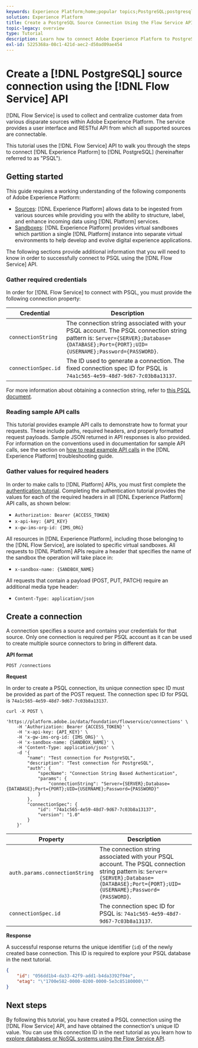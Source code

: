 ```yaml
---
keywords: Experience Platform;home;popular topics;PostgreSQL;postgresql;PSQL;psql
solution: Experience Platform
title: Create a PostgreSQL Source Connection Using the Flow Service API
topic-legacy: overview
type: Tutorial
description: Learn how to connect Adobe Experience Platform to PostgreSQL using the Flow Service API.
exl-id: 5225368a-08c1-421d-aec2-d50ad09ae454
---
```

# Create a [!DNL PostgreSQL] source connection using the [!DNL Flow Service] API

[!DNL Flow Service] is used to collect and centralize customer data from various disparate sources within Adobe Experience Platform. The service provides a user interface and RESTful API from which all supported sources are connectable.

This tutorial uses the [!DNL Flow Service] API to walk you through the steps to connect [!DNL Experience Platform] to [!DNL PostgreSQL] (hereinafter referred to as "PSQL").

## Getting started

This guide requires a working understanding of the following components of Adobe Experience Platform:

* [Sources](../../../../home.md): [!DNL Experience Platform] allows data to be ingested from various sources while providing you with the ability to structure, label, and enhance incoming data using [!DNL Platform] services.
* [Sandboxes](../../../../../sandboxes/home.md): [!DNL Experience Platform] provides virtual sandboxes which partition a single [!DNL Platform] instance into separate virtual environments to help develop and evolve digital experience applications.

The following sections provide additional information that you will need to know in order to successfully connect to PSQL using the [!DNL Flow Service] API.

### Gather required credentials

In order for [!DNL Flow Service] to connect with PSQL, you must provide the following connection property:

| Credential | Description |
| ---------- | ----------- |
| `connectionString` | The connection string associated with your PSQL account. The PSQL connection string pattern is: `Server={SERVER};Database={DATABASE};Port={PORT};UID={USERNAME};Password={PASSWORD}`. |
| `connectionSpec.id` | The ID used to generate a connection. The fixed connection spec ID for PSQL is `74a1c565-4e59-48d7-9d67-7c03b8a13137`. |

For more information about obtaining a connection string, refer to [this PSQL document](https://www.postgresql.org/docs/9.2/app-psql.html).

### Reading sample API calls

This tutorial provides example API calls to demonstrate how to format your requests. These include paths, required headers, and properly formatted request payloads. Sample JSON returned in API responses is also provided. For information on the conventions used in documentation for sample API calls, see the section on [how to read example API calls](../../../../../landing/troubleshooting.md#how-do-i-format-an-api-request) in the [!DNL Experience Platform] troubleshooting guide.

### Gather values for required headers

In order to make calls to [!DNL Platform] APIs, you must first complete the [authentication tutorial](https://www.adobe.com/go/platform-api-authentication-en). Completing the authentication tutorial provides the values for each of the required headers in all [!DNL Experience Platform] API calls, as shown below:

* `Authorization: Bearer {ACCESS_TOKEN}`
* `x-api-key: {API_KEY}`
* `x-gw-ims-org-id: {IMS_ORG}`

All resources in [!DNL Experience Platform], including those belonging to the [!DNL Flow Service], are isolated to specific virtual sandboxes. All requests to [!DNL Platform] APIs require a header that specifies the name of the sandbox the operation will take place in:

* `x-sandbox-name: {SANDBOX_NAME}`

All requests that contain a payload (POST, PUT, PATCH) require an additional media type header:

* `Content-Type: application/json`

## Create a connection

A connection specifies a source and contains your credentials for that source. Only one connection is required per PSQL account as it can be used to create multiple source connectors to bring in different data.

**API format**

```http
POST /connections
```

**Request**

In order to create a PSQL connection, its unique connection spec ID must be provided as part of the POST request. The connection spec ID for PSQL is `74a1c565-4e59-48d7-9d67-7c03b8a13137`.

```shell
curl -X POST \
    'https://platform.adobe.io/data/foundation/flowservice/connections' \
    -H 'Authorization: Bearer {ACCESS_TOKEN}' \
    -H 'x-api-key: {API_KEY}' \
    -H 'x-gw-ims-org-id: {IMS_ORG}' \
    -H 'x-sandbox-name: {SANDBOX_NAME}' \
    -H 'Content-Type: application/json' \
    -d '{
        "name": "Test connection for PostgreSQL",
        "description": "Test connection for PostgreSQL",
        "auth": {
            "specName": "Connection String Based Authentication",
            "params": {
                "connectionString": "Server={SERVER};Database={DATABASE};Port={PORT};UID={USERNAME};Password={PASSWORD}"
            }
        },
        "connectionSpec": {
            "id": "74a1c565-4e59-48d7-9d67-7c03b8a13137",
            "version": "1.0"
        }
    }'
```

| Property | Description |
| ------------- | --------------- |
| `auth.params.connectionString`| The connection string associated with your PSQL account. The PSQL connection string pattern is: `Server={SERVER};Database={DATABASE};Port={PORT};UID={USERNAME};Password={PASSWORD}`. |
| `connectionSpec.id`| The connection spec ID for PSQL is: `74a1c565-4e59-48d7-9d67-7c03b8a13137`. |

**Response**

A successful response returns the unique identifier (`id`) of the newly created base connection. This ID is required to explore your PSQL database in the next tutorial.

```json
{
    "id": "056dd1b4-da33-42f9-add1-b4da3392f94e",
    "etag": "\"1700e582-0000-0200-0000-5e3c85180000\""
}
```

## Next steps

By following this tutorial, you have created a PSQL connection using the [!DNL Flow Service] API, and have obtained the connection's unique ID value. You can use this connection ID in the next tutorial as you learn how to [explore databases or NoSQL systems using the Flow Service API](../../explore/database-nosql.md).
